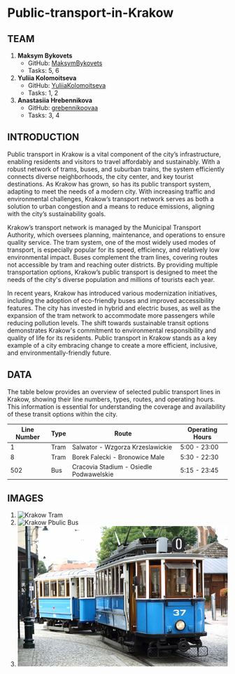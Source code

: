 # Public-transport-in-Krakow


## TEAM

1. **Maksym Bykovets**
   - GitHub: [MaksymBykovets](https://github.com/MaksymBykovets)
   - Tasks: 5, 6
2. **Yuliia Kolomoitseva**
   - GitHub: [YuliiaKolomoitseva](https://github.com/YuliiaKolomoitseva)
   - Tasks: 1, 2
3. **Anastasiia Hrebennikova**
   - GitHub: [grebennikoovaa](https://github.com/grebennikoovaa)
   - Tasks: 3, 4

## INTRODUCTION
Public transport in Krakow is a vital component of the city’s infrastructure, enabling residents and visitors to travel affordably and sustainably. With a robust network of trams, buses, and suburban trains, the system efficiently connects diverse neighborhoods, the city center, and key tourist destinations. As Krakow has grown, so has its public transport system, adapting to meet the needs of a modern city. With increasing traffic and environmental challenges, Krakow’s transport network serves as both a solution to urban congestion and a means to reduce emissions, aligning with the city’s sustainability goals.

Krakow’s transport network is managed by the Municipal Transport Authority, which oversees planning, maintenance, and operations to ensure quality service. The tram system, one of the most widely used modes of transport, is especially popular for its speed, efficiency, and relatively low environmental impact. Buses complement the tram lines, covering routes not accessible by tram and reaching outer districts. By providing multiple transportation options, Krakow’s public transport is designed to meet the needs of the city's diverse population and millions of tourists each year.

In recent years, Krakow has introduced various modernization initiatives, including the adoption of eco-friendly buses and improved accessibility features. The city has invested in hybrid and electric buses, as well as the expansion of the tram network to accommodate more passengers while reducing pollution levels. The shift towards sustainable transit options demonstrates Krakow's commitment to environmental responsibility and quality of life for its residents. Public transport in Krakow stands as a key example of a city embracing change to create a more efficient, inclusive, and environmentally-friendly future.
## DATA

The table below provides an overview of selected public transport lines in Krakow, showing their line numbers, types, routes, and operating hours. This information is essential for understanding the coverage and availability of these transit options within the city.

| Line Number | Type | Route | Operating Hours | 
|-------------| -----|-------|-----------------|
| 1           | Tram | Salwator - Wzgorza Krzeslawickie | 5:00 - 23:00|
| 8           | Tram |  Borek Falecki - Bronowice Male | 5:30 - 22:30   |
|502         | Bus  | Cracovia Stadium - Osiedle Podwawelskie | 5:15 - 23:45|

## IMAGES

1. ![Krakow Tram](https://upload.wikimedia.org/wikipedia/commons/thumb/9/9d/Krk_bombardier_ngt6_2037_filharmonia.jpg/1200px-Krk_bombardier_ngt6_2037_filharmonia.jpg)
2. ![Krakow Pbulic Bus](https://www.transport-publiczny.pl//img/20200525140500Krakowelektryk.jpg_678-443.jpg)
3. ![Historical Tram in Krakow](IMG/historic_tram.jpg)